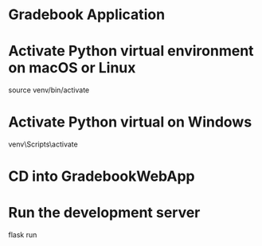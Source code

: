 # Gradebook Application

# Activate Python virtual environment on macOS or Linux
source venv/bin/activate   

# Activate Python virtual on Windows
venv\Scripts\activate

# CD into GradebookWebApp

# Run the development server
flask run
```


